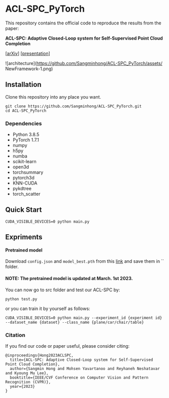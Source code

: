 # ACL-SPC_PyTorch

This repository contains the official code to reproduce the results from the paper:

**ACL-SPC: Adaptive Closed-Loop system for Self-Supervised Point Cloud Completion**

\[[arXiv](https://arxiv.org/abs/2303.01979)\] \[[presentation]()\] 

![architecture](https://github.com/Sangminhong/ACL-SPC_PyTorch/assets/
NewFramework-1.png)

## Installation
Clone this repository into any place you want.
```
git clone https://github.com/Sangminhong/ACL-SPC_PyTorch.git
cd ACL-SPC_PyTorch
```
### Dependencies
* Python 3.8.5
* PyTorch 1.7.1
* numpy
* h5py
* numba
* scikit-learn
* open3d
* torchsummary
* pytorch3d
* KNN-CUDA
* pykdtree
* torch_scatter

## Quick Start
```
CUDA_VISIBLE_DEVICES=0 python main.py
```

## Expriments

#### Pretrained model
Download `config.json` and `model_best.pth` from this [link]() and save them in `` folder.
#### NOTE: The pretrained model is updated at March. 1st 2023. 

You can now go to src folder and test our ACL-SPC by:
```
python test.py 
```

or you can train it by yourself as follows:
```
CUDA_VISIBLE_DEVICES=0 python main.py --experiment_id {experiment id} --dataset_name {dataset} --class_name {plane/car/chair/table}  
```


### Citation
If you find our code or paper useful, please consider citing:
```
@inproceedings{Hong2023ACLSPC,
  title={ACL-SPC: Adaptive Closed-Loop system for Self-Supervised Point Cloud Completion},
  author={Sangmin Hong and Mohsen Yavartanoo and Reyhaneh Neshatavar and Kyoung Mu Lee},
  booktitle={IEEE/CVF Conference on Computer Vision and Pattern Recognition (CVPR)},
  year={2023}
}
```
